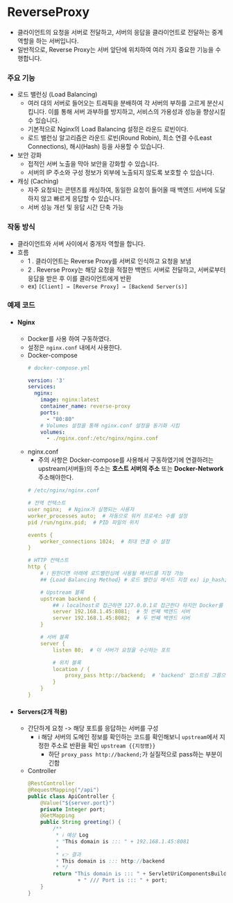 # ReverseProxy
- 클라이언트의 요청을 서버로 전달하고, 서버의 응답을 클라이언트로 전달하는 중계 역할을 하는 서버입니다.
- 일반적으로, Reverse Proxy는 서버 앞단에 위치하여 여러 가지 중요한 기능을 수행합니다.


### 주요 기능
  - 로드 밸런싱 (Load Balancing)
    -   여러 대의 서버로 들어오는 트래픽을 분배하여 각 서버의 부하를 고르게 분산시킵니다. 이를 통해 서버 과부하를 방지하고, 서비스의 가용성과 성능을 향상시킬 수 있습니다.
      - 기본적으로 Nginx의 Load Balancing 설정은 라운드 로빈이다.
    - 로드 밸런싱 알고리즘은 라운드 로빈(Round Robin), 최소 연결 수(Least Connections), 해시(Hash) 등을 사용할 수 있습니다.
  - 보안 강화
    -  접적인 서버 노출을 막아 보안을 강화할 수 있습니다.
      -  서버의 IP 주소와 구성 정보가 외부에 노출되지 않도록 보호할 수 있습니다.
  - 캐싱 (Caching)
    -  자주 요청되는 콘텐츠를 캐싱하여, 동일한 요청이 들어올 때 백엔드 서버에 도달하지 않고 빠르게 응답할 수 있습니다.
      - 서버 성능 개선 및 응답 시간 단축 가능

### 작동 방식
- 클라이언트와 서버 사이에서 중개자 역할을 합니다.
- 흐름
  - 1 . 클라이언트는 Reverse Proxy를 서버로 인식하고 요청을 보냄
  - 2 . Reverse Proxy는 해당 요청을 적절한 백엔드 서버로 전달하고, 서버로부터 응답을 받은 후 이를 클라이언트에게 반환
  - ex) `[Client] → [Reverse Proxy] → [Backend Server(s)]`

  
### 예제 코드

- #### Nginx
  - Docker를 사용 하여 구동하였다.
  - 설정은 `nginx.conf` 내에서 사용한다.
  - Docker-compose
    ```yaml
    # docker-compose.yml
    
    version: '3'
    services:
      nginx:
        image: nginx:latest
        container_name: reverse-proxy
        ports:
          - "80:80"
        # Volumes 설정을 통해 nginx.conf 설정을 동기화 시킴
        volumes:
          - ./nginx.conf:/etc/nginx/nginx.conf
    ```
  - nginx.conf
    - 주의 사항은 Docker-compose를 사용해서 구동하였기에 연결하려는 upstream(서버들)의 주소는 **호스트 서버의 주소** 또는 **Docker-Network** 주소해야한다.
    ```yaml
    # /etc/nginx/nginx.conf
    
    # 전역 컨텍스트
    user nginx;  # Nginx가 실행되는 사용자
    worker_processes auto;  # 자동으로 워커 프로세스 수를 설정
    pid /run/nginx.pid;  # PID 파일의 위치
    
    events {
        worker_connections 1024;  # 최대 연결 수 설정
    }
    
    # HTTP 컨텍스트
    http {
        # ℹ️ 원한다면 아래에 로드밸런싱에 사용될 메서드를 지정 가능
        ## {Load Balancing Method} # 로드 밸런싱 메서드 지정 ex) ip_hash;
    
        # Upstream 블록
        upstream backend {
            ## ℹ️ localhost로 접근하면 127.0.0.1로 접근한다 하지만 Docker를 사용했기에 그러함
            server 192.168.1.45:8081;  # 첫 번째 백엔드 서버
            server 192.168.1.45:8082;  # 두 번째 백엔드 서버
        }
    
        # 서버 블록
        server {
            listen 80;  # 이 서버가 요청을 수신하는 포트
    
            # 위치 블록
            location / {
                proxy_pass http://backend;  # 'backend' 업스트림 그룹으로 요청 전달
            }
        }
    }
    ```

- #### Servers(2개 적용)
  - 간단하게 요청 -> 해당 포트를 응답하는 서버를 구성
    - ℹ️ 해당 서버의 도메인 정보를 확인하는 코드를 확인해보니 `upstream`에서 지정한 주소로 반환을 확인 `upstream {{지정명}}`
      - 하단 `proxy_pass http://backend;`가 실질적으로 pass하는 부분이긴함
  - Controller
    ```java
    @RestController
    @RequestMapping("/api")
    public class ApiController {
        @Value("${server.port}")
        private Integer port;
        @GetMapping
        public String greeting() {
            /**
             * ℹ️ 예상 Log
             * "This domain is ::: " + 192.168.1.45:8081
             *
             * 👉 결과
             * This domain is ::: http://backend
             * */
            return "This domain is ::: " + ServletUriComponentsBuilder.fromCurrentContextPath().toUriString()
                    + " /// Port is ::: " + port;
        }
    }
    ```
  


